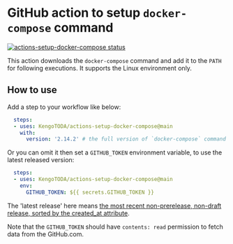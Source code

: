 # GitHub action to setup `docker-compose` command

<a href="https://github.com/KengoTODA/actions-setup-docker-compose/actions"><img alt="actions-setup-docker-compose status" src="https://github.com/KengoTODA/actions-setup-docker-compose/workflows/build-test/badge.svg"></a>

This action downloads the `docker-compose` command and add it to the `PATH` for following executions. It supports the Linux environment only.

## How to use

Add a step to your workflow like below:

```yml
  steps:
  - uses: KengoTODA/actions-setup-docker-compose@main
    with:
      version: '2.14.2' # the full version of `docker-compose` command
```

Or you can omit it then set a `GITHUB_TOKEN` environment variable, to use the latest released version:

```yml
  steps:
  - uses: KengoTODA/actions-setup-docker-compose@main
    env:
      GITHUB_TOKEN: ${{ secrets.GITHUB_TOKEN }}
```

The 'latest release' here means [the most recent non-prerelease, non-draft release, sorted by the created_at attribute](https://octokit.github.io/rest.js/v19#repos-get-latest-release).

Note that the `GITHUB_TOKEN` should have `contents: read` permission to fetch data from the GitHub.com.
